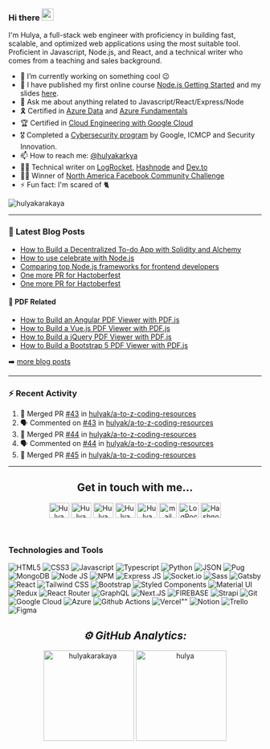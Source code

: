 ### Hi there <img src="https://media.giphy.com/media/hvRJCLFzcasrR4ia7z/giphy.gif" width="24" />

I'm Hulya, a full-stack web engineer with proficiency in building fast, scalable, and optimized web applications using the most suitable tool. Proficient in Javascript, Node.js, and React, and a technical writer who comes from a teaching and sales background.


- 🔭 I’m currently working on something cool :wink:
- 🌱 I have published my first online course [Node.js Getting Started](https://skl.sh/2Nrrj9g) and my slides [here](https://slides.com/hulyakarakaya/deck).
- 💬 Ask me about anything related to Javascript/React/Express/Node
- 🎗 Certified in [Azure Data](https://www.credly.com/badges/81a0e067-9522-4c22-a62a-b0975298d948/public_url) and [Azure Fundamentals](https://www.credly.com/badges/c0324318-5bae-4728-a2a2-f5720242006f/public_url)
- 🏆 Certified in [Cloud Engineering with Google Cloud](https://www.coursera.org/account/accomplishments/specialization/certificate/CSNCU56GVNZD)
- 🎖 Completed a [Cybersecurity program](https://drive.google.com/file/d/1337A20QLMpFrQMmRZU4OE5zewnRyZbdU/view?usp=sharing) by Google, ICMCP and Security Innovation.
- 📫 How to reach me: [@hulyakarkya](https://twitter.com/hulyakarkya)
- 👩‍💻 Technical writer on [LogRocket](https://blog.logrocket.com/author/hulyakarakaya/), [Hashnode](https://hulyakarakaya.hashnode.dev/) and [Dev.to](https://dev.to/hulyakarakaya)
- ✌🏻 Winner of [North America Facebook Community Challenge](https://developers.facebook.com/blog/post/2020/11/18/2020-developer-circles-community-challenge-regional-winners-announced/)
- ⚡ Fun fact: I'm scared of 🐈

<img src="https://komarev.com/ghpvc/?username=hulyak&label=Profile%20views&color=0e75b6&style=flat" alt="hulyakarakaya" />


---

### 📕 Latest Blog Posts

<!-- BLOG-POST-LIST:START -->
- [How to Build a Decentralized To-do App with Solidity and Alchemy](https://hulyakarakaya.hashnode.dev/how-to-build-a-decentralized-to-do-app-with-solidity-and-alchemy)
- [How to use celebrate with Node.js](https://blog.logrocket.com/celebrate-node-js/)
- [Comparing top Node.js frameworks for frontend developers](https://blog.logrocket.com/comparing-top-node-js-frameworks-frontend-developers/)
- [One more PR for Hactoberfest](https://hulyakarakaya.hashnode.dev/one-more-pr-for-hactoberfest)
- [One more PR for Hactoberfest](https://dev.to/hulyakarakaya/one-more-pr-for-hactoberfest-5gkp)
<!-- BLOG-POST-LIST:END -->


#### 📃 PDF Related

- [How to Build an Angular PDF Viewer with PDF.js](https://pspdfkit.com/blog/2021/how-to-build-an-angular-pdf-viewer-with-pdfjs/)
- [How to Build a Vue.js PDF Viewer with PDF.js](https://pspdfkit.com/blog/2021/how-to-build-a-vuejs-pdf-viewer-with-pdfjs/)
- [How to Build a jQuery PDF Viewer with PDF.js](https://pspdfkit.com/blog/2021/how-to-build-a-jquery-pdf-viewer-with-pdfjs/)
- [How to Build a Bootstrap 5 PDF Viewer with PDF.js](https://pspdfkit.com/blog/2021/how-to-build-a-bootstrap5-pdf-viewer-with-pdfjs/)


➡️ [more blog posts](https://dev.to/hulyakarakaya)

---

### :zap: Recent Activity

<!--START_SECTION:activity-->
1. 🎉 Merged PR [#43](https://github.com/hulyak/a-to-z-coding-resources/pull/43) in [hulyak/a-to-z-coding-resources](https://github.com/hulyak/a-to-z-coding-resources)
2. 🗣 Commented on [#43](https://github.com/hulyak/a-to-z-coding-resources/issues/43) in [hulyak/a-to-z-coding-resources](https://github.com/hulyak/a-to-z-coding-resources)
3. 🎉 Merged PR [#44](https://github.com/hulyak/a-to-z-coding-resources/pull/44) in [hulyak/a-to-z-coding-resources](https://github.com/hulyak/a-to-z-coding-resources)
4. 🗣 Commented on [#44](https://github.com/hulyak/a-to-z-coding-resources/issues/44) in [hulyak/a-to-z-coding-resources](https://github.com/hulyak/a-to-z-coding-resources)
5. 🎉 Merged PR [#45](https://github.com/hulyak/a-to-z-coding-resources/pull/45) in [hulyak/a-to-z-coding-resources](https://github.com/hulyak/a-to-z-coding-resources)
<!--END_SECTION:activity-->

---

<h2 align="center"> Get in touch with me...</h2>
<p align="center">
<a href="https://codepen.io/hulyak" target="blank"><img align="center" src="https://cdn.jsdelivr.net/npm/simple-icons@3.0.1/icons/codepen.svg" alt="Hulya" height="30" width="40" /></a>
<a href="https://codesandbox.io/u/hulyak" target="blank"><img align="center" src="https://cdn.jsdelivr.net/npm/simple-icons@3.0.1/icons/codesandbox.svg" alt="Hulya" height="30" width="40" /></a>
<a href="https://dev.to/hulyakarakaya" target="blank"><img align="center" src="https://cdn.jsdelivr.net/npm/simple-icons@3.0.1/icons/dev-dot-to.svg" alt="Hulya" height="30" width="40" /></a>
<a href="https://twitter.com/hulyakarkya" target="blank"><img align="center" src="https://cdn.jsdelivr.net/npm/simple-icons@3.0.1/icons/twitter.svg" alt="Hulya" height="30" width="40" /></a>
<a href="https://www.linkedin.com/in/hulya-karakaya/" target="blank"><img align="center" src="https://cdn.jsdelivr.net/npm/simple-icons@3.0.1/icons/linkedin.svg" alt="Hulya" height="30" width="40" /></a>
 <a href="mailto:hulyakarakayaa06@gmail.com"><img align="center" alt="mail me" width="35px" src="https://cdn.jsdelivr.net/npm/simple-icons@3.0.1/icons/gmail.svg" height="30" width="40"  /></a>
<a href="https://blog.logrocket.com/author/hulyakarakaya"><img alt="LogRocket" src="https://cdn.jsdelivr.net/npm/simple-icons@3.0.1/icons/blogger.svg" height="30" width="40" align="center" /></a>
<a href="https://hulyakarakaya.hashnode.dev/"><img alt="Hashnode" src="https://cdn.jsdelivr.net/npm/simple-icons@3.0.1/icons/hashnode.svg" height="30" width="40" align="center" /></a>
</p>
<br>



### Technologies and Tools

<p>

<img src='https://img.shields.io/badge/HTML5-E34F26?style=for-the-badge&logo=html5&logoColor=white' title='HTML5' />
<img src="https://img.shields.io/badge/CSS3-1572B6?style=for-the-badge&logo=css3&logoColor=white" title="CSS3" />
<img src="https://img.shields.io/badge/JavaScript-F7DF1E?style=for-the-badge&logo=javascript&logoColor=black" title="Javascript" />
<img src="https://img.shields.io/badge/TypeScript-007ACC?style=for-the-badge&logo=typescript&logoColor=white" title="Typescript" />
<img src="https://img.shields.io/badge/Python-3776AB?style=for-the-badge&logo=python&logoColor=white" title="Python" />
<img src="https://img.shields.io/badge/json-5E5C5C?style=for-the-badge&logo=json&logoColor=white" title="JSON" />
<img src="https://img.shields.io/badge/Pug-E3C29B?style=for-the-badge&logo=pug&logoColor=black" title="Pug" />
<img src="https://img.shields.io/badge/MongoDB-4EA94B?style=for-the-badge&logo=mongodb&logoColor=white" title="MongoDB" />
<img src="https://img.shields.io/badge/Node.js-339933?style=for-the-badge&logo=nodedotjs&logoColor=white" title="Node JS" />
<img src="https://img.shields.io/badge/npm-CB3837?style=for-the-badge&logo=npm&logoColor=white" title="NPM" />
<img src="https://img.shields.io/badge/Express.js-000000?style=for-the-badge&logo=express&logoColor=white" title="Express JS" />
<img src="https://img.shields.io/badge/Socket.io-010101?&style=for-the-badge&logo=Socket.io&logoColor=white" title="Socket.io" />
<img src="https://img.shields.io/badge/Sass-CC6699?style=for-the-badge&logo=sass&logoColor=white" title="Sass" />
<img src="https://img.shields.io/badge/Gatsby-663399?style=for-the-badge&logo=gatsby&logoColor=white" title="Gatsby" />
<img src="https://img.shields.io/badge/React-20232A?style=for-the-badge&logo=react&logoColor=61DAFB" title="React" />
<img src="https://img.shields.io/badge/Tailwind_CSS-38B2AC?style=for-the-badge&logo=tailwind-css&logoColor=white" title="Tailwind CSS" />
<img src="https://img.shields.io/badge/Bootstrap-563D7C?style=for-the-badge&logo=bootstrap&logoColor=white" title="Bootstrap" />
<img src="https://img.shields.io/badge/styled--components-DB7093?style=for-the-badge&logo=styled-components&logoColor=white" title="Styled Components" />
<img src="https://img.shields.io/badge/Material--UI-0081CB?style=for-the-badge&logo=material-ui&logoColor=white" title="Material UI" />
<img src="https://img.shields.io/badge/Redux-593D88?style=for-the-badge&logo=redux&logoColor=white" title="Redux" />
<img src="https://img.shields.io/badge/React_Router-CA4245?style=for-the-badge&logo=react-router&logoColor=white" title="React Router" />
<img src="https://img.shields.io/badge/GraphQl-E10098?style=for-the-badge&logo=graphql&logoColor=white" title="GraphQL" />
<img src="https://img.shields.io/badge/next.js-000000?style=for-the-badge&logo=nextdotjs&logoColor=white" title="Next.JS" />
<img src="https://img.shields.io/badge/firebase-ffca28?style=for-the-badge&logo=firebase&logoColor=black" title="FIREBASE" />
<img src="https://img.shields.io/badge/strapi-2e7eea?style=for-the-badge&logo=strapi&logoColor=white" title="Strapi" />
<img src="https://img.shields.io/badge/Git-F05032?style=for-the-badge&logo=git&logoColor=white" title="Git" />
<img src="https://img.shields.io/badge/Google_Cloud-4285F4?style=for-the-badge&logo=google-cloud&logoColor=white" title="Google Cloud" />
<img src="https://img.shields.io/badge/microsoft%20azure-0089D6?style=for-the-badge&logo=microsoft-azure&logoColor=white" title="Azure" />
<img src="https://img.shields.io/badge/GitHub_Actions-2088FF?style=for-the-badge&logo=github-actions&logoColor=white" title="Github Actions" />
<img src="https://img.shields.io/badge/Vercel-000000?style=for-the-badge&logo=vercel&logoColor=white" title=Vercel"" />
<img src="https://img.shields.io/badge/Notion-000000?style=for-the-badge&logo=notion&logoColor=white" title="Notion" />
<img src="https://img.shields.io/badge/Trello-0052CC?style=for-the-badge&logo=trello&logoColor=white" title="Trello" />
<img src="https://img.shields.io/badge/Figma-F24E1E?style=for-the-badge&logo=figma&logoColor=white" title="Figma" />
</p>


<h2 align="center"><i>⚙ GitHub Analytics:</i></h2>

<p align="center">
    <img height="180em" src="https://github-readme-streak-stats.herokuapp.com/?user=hulyak&theme=dracula" alt="hulyakarakaya" />
    <img height="180em" src="https://github-readme-stats.vercel.app/api?username=hulyak&show_icons=true&count_private=true&theme=dracula&locale=en" alt="hulya" />
<!--     <img height="180em" src="https://raw.githubusercontent.com/hulyak/hulyak/master/profile-summary-card-output/dracula/1-repos-per-language.svg" /> -->
<!--   <img height="180em" src="https://github-readme-stats.vercel.app/api/top-langs/?username=hulyak&layout=compact" alt="hulya" /> -->
</p>




<!-- <h2 align="center">🏆 GitHub Profile Trophy:</h2>
<p align="center"> <a href="https://github.com/ryo-ma/github-profile-trophy"><img src="https://github-profile-trophy.vercel.app/?username=hulyak&theme=onedark&row=1" alt="hulyakarakaya" /></a> </p>
<hr> -->


